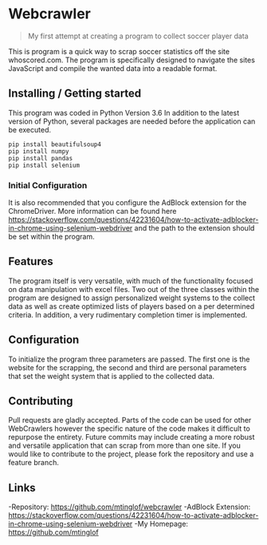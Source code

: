 # Webcrawler
> My first attempt at creating a program to collect soccer player data 

This is program is a quick way to scrap soccer statistics off the site whoscored.com. The program is specifically designed to navigate the sites JavaScript and compile the wanted data into a readable format. 

## Installing / Getting started
This program was coded in Python Version 3.6 
In addition to the latest version of Python, several packages are needed before the application can be executed.

```
pip install beautifulsoup4
pip install numpy
pip install pandas
pip install selenium
```

### Initial Configuration

It is also recommended that you configure the AdBlock extension for the ChromeDriver. More information can be found here https://stackoverflow.com/questions/42231604/how-to-activate-adblocker-in-chrome-using-selenium-webdriver and the path to the extension should be set within the program. 

## Features

The program itself is very versatile, with much of the functionality focused on data manipulation with excel files. Two out of the three classes within the program are designed to assign personalized weight systems to the collect data as well as create optimized lists of players based on a per determined criteria. In addition, a very rudimentary completion timer is implemented. 

## Configuration

To initialize the program three parameters are passed. The first one is the website for the scrapping, the second and third are personal parameters that set the weight system that is applied to the collected data. 

## Contributing

Pull requests are gladly accepted. Parts of the code can be used for other WebCrawlers however the specific nature of the code makes it difficult to repurpose the entirety. Future commits may include creating a more robust and versatile application that can scrap from more than one site. If you would like to contribute to the project, please fork the repository and use a feature branch. 

## Links

-Repository: https://github.com/mtinglof/webcrawler
-AdBlock Extension: https://stackoverflow.com/questions/42231604/how-to-activate-adblocker-in-chrome-using-selenium-webdriver
-My Homepage: https://github.com/mtinglof
